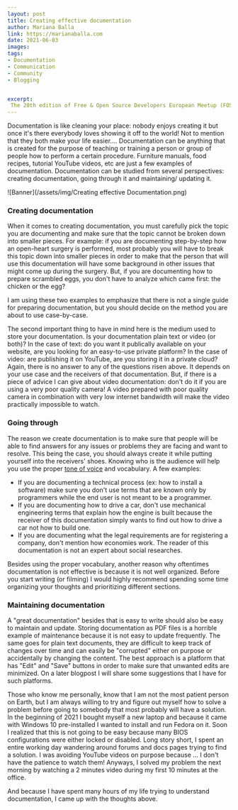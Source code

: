 ```yaml
---
layout: post
title: Creating effective documentation 
author: Mariana Balla
link: https://marianaballa.com
date: 2021-06-03
images: 
tags:
- Documentation
- Communication
- Community
- Blogging


excerpt:
 The 20th edition of Free & Open Source Developers European Meetup (FOSDEM) was a palindrome because of the date that the conference occurred this yeas … 02/02/2020. […]
---
```



Documentation is like cleaning your place: nobody enjoys creating it but once it's there everybody loves showing it off to the world! Not to mention that they both make your life easier.... Documentation can be anything that is created for the purpose of teaching or training a person or group of people how to perform a certain procedure. Furniture manuals, food recipes, tutorial YouTube videos, etc are just a few examples of documentation. Documentation can be studied from several perspectives: creating documentation, going through it and maintaining/ updating it.

![Banner](/assets/img/Creating effective Documentation.png)

### Creating documentation

When it comes to creating documentation, you must carefully pick the topic you are documenting and make sure that the topic cannot be broken down into smaller pieces. For example: if you are documenting step-by-step how an open-heart surgery is performed, most probably you will have to break this topic down into smaller pieces in order to make that the person that will use this documentation will have some background in other issues that might come up during the surgery. But, if you are documenting how to prepare scrambled eggs, you don't have to analyze which came first: the chicken or the egg?

I am using these two examples to emphasize that there is not a single guide for preparing documentation, but you should decide on the method you  are about to use case-by-case.

The second important thing to have in mind here is the medium used to store your documentation. Is your documentation plain text or video (or both)? In the case of text: do you want it publically available on your website, are you looking for an easy-to-use private platform? In the case of video: are publishing it on YouTube, are you storing it in a private cloud? Again, there is no answer to any of the questions risen above. It depends on your use case and the receivers of that documentation. But, if there is a piece of advice I can give about video documentation: don't do it if you are using a very poor quality camera! A video prepared with poor quality camera in combination with very low internet bandwidth will make the video practically impossible to watch.

### Going through

The reason we create documentation is to make sure that people will be able to find answers for any issues or problems they are facing and want to resolve. This being the case, you should always create it while putting yourself into the receivers' shoes. Knowing who is the audience will help you use the proper [tone of voice](https://www.grammarly.com/blog/tone-of-voice/) and vocabulary. A few examples:

* If you are documenting a technical process (ex: how to install a software) make sure you don't use terms that are known only by programmers while the end user is not meant to be a programmer.
* If you are documenting how to drive a car, don't use mechanical engineering terms that explain how the engine is built because the receiver of this documentation simply wants to find out how to drive a car not how to build one.
* If you are documenting what the legal requirements are for registering a company, don't mention how economies work. The reader of this documentation is not an expert about social researches.

Besides using the proper vocabulary, another reason why oftentimes documentation is not effective is because it is not well organized. Before you start writing (or filming) I would highly recommend spending some time organizing your thoughts and prioritizing different sections.

### Maintaining documentation

A "great documentation" besides that is easy to write should also be easy to maintain and update. Storing documentation as PDF files is a horrible example of maintenance because it is not easy to update frequently. The same goes for plain text documents, they are difficult to keep track of changes over time and can easily be "corrupted" either on purpose or accidentally by changing the content. The best approach is a platform that has "Edit" and "Save" buttons in order to make sure that unwanted edits are minimized. On a later blogpost I will share some suggestions that I have for such platforms.

Those who know me personally, know that I am not the most patient person on Earth, but I am always willing to try and figure out myself how to solve a problem before going to somebody that most probably will have a solution. In the beginning of 2021 I bought myself a new laptop and because it came with Windows 10 pre-installed I wanted to install and run Fedora on it. Soon I realized that this is not going to be easy because many BIOS configurations were either locked or disabled. Long story short, I spent an entire working day wandering around forums and docs pages trying to find a solution. I was avoiding YouTube videos on purpose because ... I don't have the patience to watch them! Anyways, I solved my problem the next morning by watching a 2 minutes video during my first 10 minutes at the office.

And because I have spent many hours of my life trying to understand documentation, I came up with the thoughts above.
